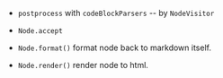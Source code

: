 - `postprocess` with `codeBlockParsers` -- by `NodeVisitor`

- `Node.accept`

- `Node.format()` format node back to markdown itself.
- `Node.render()` render node to html.

